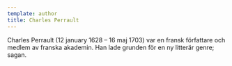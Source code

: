```yaml
---
template: author
title: Charles Perrault
---
```


Charles Perrault (12 january 1628 – 16 maj 1703) var en fransk författare och medlem av franska akademin. Han lade grunden för en ny litterär genre; sagan.

